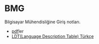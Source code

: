 # BMG
Bilgisayar Mühendisliğine Giriş notları.

* [pdf](https://github.com/PAU-Projects/BMG/blob/master/doc/)ler
* [LDT(Language Description Table) Türkçe](https://github.com/PAU-Projects/BMG/blob/master/doc/tr/LDT_tr.md)
